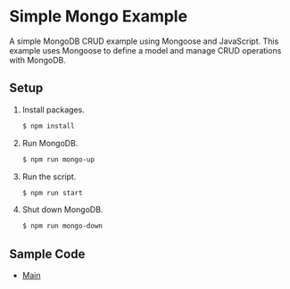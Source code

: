 # Simple Mongo Example

A simple MongoDB CRUD example using Mongoose and JavaScript. This example uses Mongoose to define a model and manage CRUD operations with MongoDB.

## Setup

1. Install packages.

   ```bash
   $ npm install
   ```
   
1. Run MongoDB.

   ```bash
   $ npm run mongo-up
   ```

1. Run the script.

   ```bash
   $ npm run start
   ```

1. Shut down MongoDB.

   ```bash
   $ npm run mongo-down
   ```

## Sample Code

* [Main](index.js)